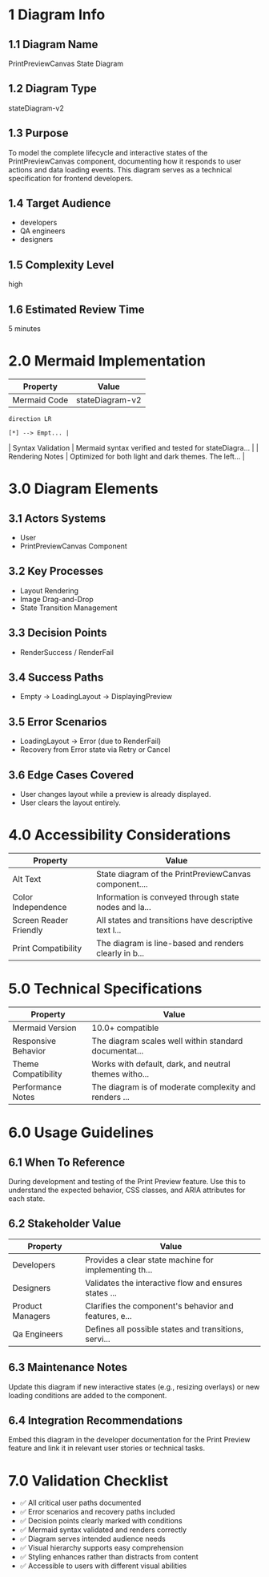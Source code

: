 # 1 Diagram Info

## 1.1 Diagram Name

PrintPreviewCanvas State Diagram

## 1.2 Diagram Type

stateDiagram-v2

## 1.3 Purpose

To model the complete lifecycle and interactive states of the PrintPreviewCanvas component, documenting how it responds to user actions and data loading events. This diagram serves as a technical specification for frontend developers.

## 1.4 Target Audience

- developers
- QA engineers
- designers

## 1.5 Complexity Level

high

## 1.6 Estimated Review Time

5 minutes

# 2.0 Mermaid Implementation

| Property | Value |
|----------|-------|
| Mermaid Code | stateDiagram-v2
    direction LR

    [*] --> Empt... |
| Syntax Validation | Mermaid syntax verified and tested for stateDiagra... |
| Rendering Notes | Optimized for both light and dark themes. The left... |

# 3.0 Diagram Elements

## 3.1 Actors Systems

- User
- PrintPreviewCanvas Component

## 3.2 Key Processes

- Layout Rendering
- Image Drag-and-Drop
- State Transition Management

## 3.3 Decision Points

- RenderSuccess / RenderFail

## 3.4 Success Paths

- Empty -> LoadingLayout -> DisplayingPreview

## 3.5 Error Scenarios

- LoadingLayout -> Error (due to RenderFail)
- Recovery from Error state via Retry or Cancel

## 3.6 Edge Cases Covered

- User changes layout while a preview is already displayed.
- User clears the layout entirely.

# 4.0 Accessibility Considerations

| Property | Value |
|----------|-------|
| Alt Text | State diagram of the PrintPreviewCanvas component.... |
| Color Independence | Information is conveyed through state nodes and la... |
| Screen Reader Friendly | All states and transitions have descriptive text l... |
| Print Compatibility | The diagram is line-based and renders clearly in b... |

# 5.0 Technical Specifications

| Property | Value |
|----------|-------|
| Mermaid Version | 10.0+ compatible |
| Responsive Behavior | The diagram scales well within standard documentat... |
| Theme Compatibility | Works with default, dark, and neutral themes witho... |
| Performance Notes | The diagram is of moderate complexity and renders ... |

# 6.0 Usage Guidelines

## 6.1 When To Reference

During development and testing of the Print Preview feature. Use this to understand the expected behavior, CSS classes, and ARIA attributes for each state.

## 6.2 Stakeholder Value

| Property | Value |
|----------|-------|
| Developers | Provides a clear state machine for implementing th... |
| Designers | Validates the interactive flow and ensures states ... |
| Product Managers | Clarifies the component's behavior and features, e... |
| Qa Engineers | Defines all possible states and transitions, servi... |

## 6.3 Maintenance Notes

Update this diagram if new interactive states (e.g., resizing overlays) or new loading conditions are added to the component.

## 6.4 Integration Recommendations

Embed this diagram in the developer documentation for the Print Preview feature and link it in relevant user stories or technical tasks.

# 7.0 Validation Checklist

- ✅ All critical user paths documented
- ✅ Error scenarios and recovery paths included
- ✅ Decision points clearly marked with conditions
- ✅ Mermaid syntax validated and renders correctly
- ✅ Diagram serves intended audience needs
- ✅ Visual hierarchy supports easy comprehension
- ✅ Styling enhances rather than distracts from content
- ✅ Accessible to users with different visual abilities

